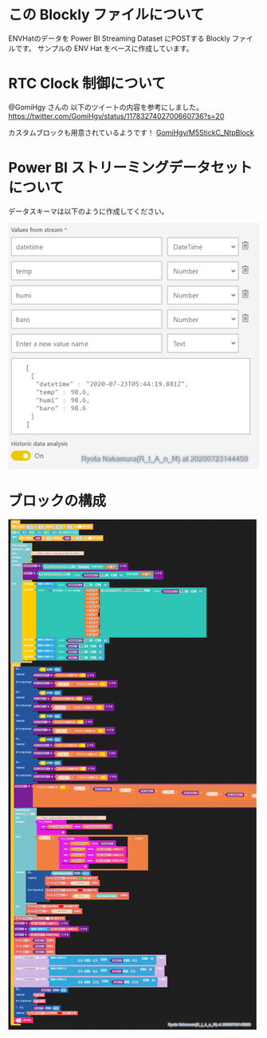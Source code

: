 # この Blockly ファイルについて

ENVHatのデータを Power BI Streaming Dataset にPOSTする Blockly ファイルです。
サンプルの ENV Hat をベースに作成しています。

# RTC Clock 制御について

@GomiHgy さんの
以下のツイートの内容を参考にしました。
https://twitter.com/GomiHgy/status/1178327402700660736?s=20

カスタムブロックも用意されているようです！
[GomiHgy/M5StickC_NtpBlock](https://github.com/GomiHgy/M5StickC_NtpBlock)

# Power BI ストリーミングデータセットについて

データスキーマは以下のように作成してください。

![](pasteimage/2020-07-23-14-45-17.png)

# ブロックの構成

![](pasteimage/2020-07-23-14-51-15.png)


